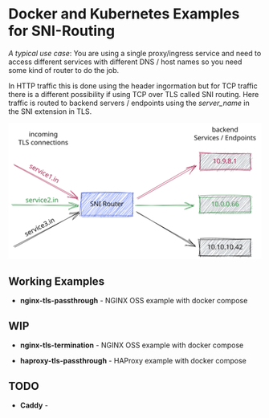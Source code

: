 # Docker and Kubernetes Examples for SNI-Routing

*A typical use case*: You are using a single proxy/ingress service and need to access different services with different DNS / host names so you need some kind of router to do the job.

In HTTP traffic this is done using the header ingormation but for TCP traffic there is a different possibility if using TCP over TLS called SNI routing. Here traffic is routed to backend servers / endpoints using the *server_name* in the SNI extension in TLS.

![SNI Routing](./assets/SNI-Routing.svg)

## Working Examples
- **nginx-tls-passthrough** - NGINX OSS example with docker compose

## WIP
- **nginx-tls-termination** - NGINX OSS example with docker compose

- **haproxy-tls-passthrough** - HAProxy example with docker compose

## TODO
- **Caddy** - 
